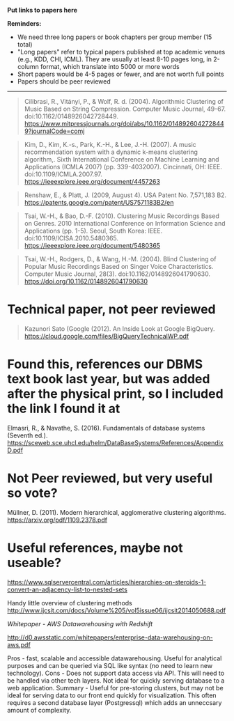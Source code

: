 **Put links to papers here**

**Reminders:**

* We need three long papers or book chapters per group member (15 total)
* "Long papers" refer to typical papers published at top academic venues (e.g., KDD, CHI, ICML). They are usually at least 8-10 pages long, in 2-column format, which translate into 5000 or more words
* Short papers would be 4-5 pages or fewer, and are not worth full points
* Papers should be peer reviewed
---

>Cilibrasi, R., Vitányi, P., & Wolf, R. d. (2004). Algorithmic Clustering of Music Based on String Compression. Computer Music Journal, 49-67. doi:10.1162/0148926042728449. https://www.mitpressjournals.org/doi/abs/10.1162/0148926042728449?journalCode=comj


>Kim, D., Kim, K.-s., Park, K.-H., & Lee, J.-H. (2007). A music recommendation system with a dynamic k-means clustering algorithm,. Sixth International Conference on Machine Learning and Applications (ICMLA 2007) (pp. 339-4032007). Cincinnati, OH: IEEE. doi:10.1109/ICMLA.2007.97. https://ieeexplore.ieee.org/document/4457263

>Renshaw, E., & Platt, J. (2009, August 4). USA Patent No. 7,571,183 B2. https://patents.google.com/patent/US7571183B2/en

>Tsai, W.-H., & Bao, D.-F. (2010). Clustering Music Recordings Based on Genres. 2010 International Conference on Information Science and Applications (pp. 1-5). Seoul, South Korea: IEEE. doi:10.1109/ICISA.2010.5480365. https://ieeexplore.ieee.org/document/5480365

>Tsai, W.-H., Rodgers, D., & Wang, H.-M. (2004). Blind Clustering of Popular Music Recordings Based on Singer Voice Characteristics. Computer Music Journal, 28(3). doi:10.1162/0148926041790630. https://doi.org/10.1162/0148926041790630

# Technical paper, not peer reviewed
>Kazunori Sato (Google (2012). An Inside Look at Google BigQuery. https://cloud.google.com/files/BigQueryTechnicalWP.pdf

# Found this, references our DBMS text book last year, but was added after the physical print, so I included the link I found it at
Elmasri, R., & Navathe, S. (2016). Fundamentals of database systems (Seventh ed.). https://sceweb.sce.uhcl.edu/helm/DataBaseSystems/References/AppendixD.pdf

# Not Peer reviewed, but very useful so vote?
Müllner, D. (2011). Modern hierarchical, agglomerative clustering algorithms. https://arxiv.org/pdf/1109.2378.pdf



# Useful references, maybe not useable?
https://www.sqlservercentral.com/articles/hierarchies-on-steroids-1-convert-an-adjacency-list-to-nested-sets

Handy little overview of clustering methods
http://www.ijcsit.com/docs/Volume%205/vol5issue06/ijcsit2014050688.pdf

*Whitepaper - AWS Datawarehousing with Redshift*

http://d0.awsstatic.com/whitepapers/enterprise-data-warehousing-on-aws.pdf

Pros - fast, scalable and accessible datawarehousing.  Useful for analytical purposes and can be queried via SQL like syntax (no need to learn new technology).
Cons - Does not support data access via API.  This will need to be handled via other tech layers.  Not ideal for quickly serving database to a web application.
Summary - Useful for pre-storing clusters, but may not be ideal for serving data to our front end quickly for visualization.  This often requires a second database layer (Postgressql) which adds an unneccsary amount of complexity.

